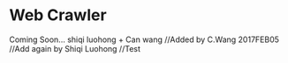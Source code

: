 Web Crawler
===
Coming Soon...
shiqi luohong + Can wang
//Added by C.Wang 2017FEB05
//Add again by Shiqi Luohong
//Test